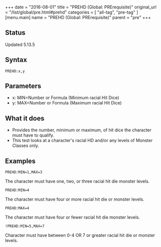 +++
date = "2016-08-01"
title = "PREHD (Global: PRErequisite)"
original_url = "/list/global/pre.html#prehd"
categories = [ "all-tag", "pre-tag" ]
[menu.main]
    name = "PREHD (Global: PRErequisite)"
    parent = "pre"
+++

## Status

Updated 5.13.5

## Syntax

`PREHD:x,y`

## Parameters

-   x: MIN=Number or Formula (Minimum racial Hit Dice)
-   y: MAX=Number or Formula (Maximum racial Hit Dice)



What it does
------------

-   Provides the number, minimum or maximum, of hit dice the character
    must have to qualify.
-   This test looks at a character's racial HD and/or any levels of
    Monster Classes only.

Examples
--------

`PREHD:MIN=1,MAX=3`

The character must have one, two, or three racial hit die monster
levels.

`PREHD:MIN=4`

The character must have four or more racial hit die or monster levels.

`PREHD:MAX=4`

The character must have four or fewer racial hit die monster levels.

`!PREHD:MIN=5,MAX=7`

Character must have between 0-4 OR 7 or greater racial hit die or
monster levels.

